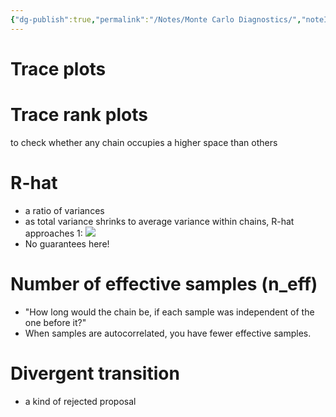 ```yaml
---
{"dg-publish":true,"permalink":"/Notes/Monte Carlo Diagnostics/","noteIcon":""}
---
```


# Trace plots
# Trace rank plots 
to check whether any chain occupies a higher space than others
# R-hat
- a ratio of variances
- as total variance shrinks to average variance within chains, R-hat approaches 1:
	![](/img/user/assets/images/monte-carlo-1.png)
- No guarantees here!
# Number of effective samples (n_eff)
- "How long would the chain be, if each sample was independent of the one before it?"
- When samples are autocorrelated, you have fewer effective samples.
# Divergent transition
- a kind of rejected proposal

